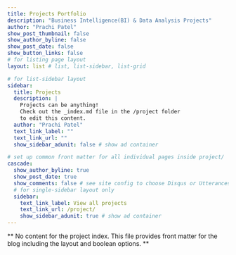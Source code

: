 ```yaml
---
title: Projects Portfolio
description: "Business Intelligence(BI) & Data Analysis Projects"
author: "Prachi Patel"
show_post_thumbnail: false
show_author_byline: false
show_post_date: false
show_button_links: false
# for listing page layout
layout: list # list, list-sidebar, list-grid

# for list-sidebar layout
sidebar: 
  title: Projects
  description: |
    Projects can be anything!
    Check out the _index.md file in the /project folder 
    to edit this content.
  author: "Prachi Patel"
  text_link_label: ""
  text_link_url: ""
  show_sidebar_adunit: false # show ad container

# set up common front matter for all individual pages inside project/
cascade:    
  show_author_byline: true
  show_post_date: true
  show_comments: false # see site config to choose Disqus or Utterances
  # for single-sidebar layout only
  sidebar:
    text_link_label: View all projects
    text_link_url: /project/
    show_sidebar_adunit: true # show ad container
---
```


** No content for the project index. This file provides front matter for the blog including the layout and boolean options. **
